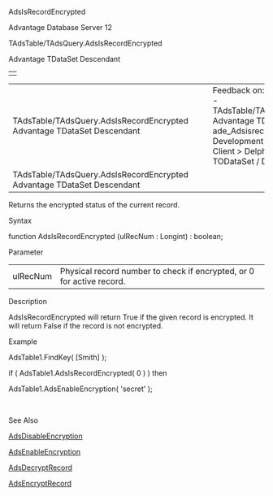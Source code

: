 AdsIsRecordEncrypted




Advantage Database Server 12  

TAdsTable/TAdsQuery.AdsIsRecordEncrypted

Advantage TDataSet Descendant

|  |
| --- |
|  |

|  |  |  |  |  |
| --- | --- | --- | --- | --- |
| TAdsTable/TAdsQuery.AdsIsRecordEncrypted  Advantage TDataSet Descendant |  |  | Feedback on: Advantage Database Server 12 - TAdsTable/TAdsQuery.AdsIsRecordEncrypted Advantage TDataSet Descendant ade\_Adsisrecordencrypted Advantage Web Development > Advantage Delphi OData Client > Delphi OData Components > TODataSet / Dear Support Staff, |  |
| TAdsTable/TAdsQuery.AdsIsRecordEncrypted  Advantage TDataSet Descendant |  |  |  |  |

Returns the encrypted status of the current record.

Syntax

function AdsIsRecordEncrypted (ulRecNum : Longint) : boolean;

Parameter

|  |  |
| --- | --- |
| ulRecNum | Physical record number to check if encrypted, or 0 for active record. |

Description

AdsIsRecordEncrypted will return True if the given record is encrypted. It will return False if the record is not encrypted.

Example

AdsTable1.FindKey( [Smith] );

if ( AdsTable1.AdsIsRecordEncrypted( 0 ) ) then

AdsTable1.AdsEnableEncryption( 'secret' );

 

See Also

[AdsDisableEncryption](ade_adsdisableencryption.htm)

[AdsEnableEncryption](ade_adsenableencryption.htm)

[AdsDecryptRecord](ade_adsdecryptrecord.htm)

[AdsEncryptRecord](ade_adsencryptrecord.htm)